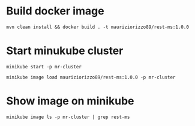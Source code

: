 # Build docker image

``mvn clean install && docker build . -t mauriziorizzo89/rest-ms:1.0.0``

# Start minukube cluster 

``minikube start -p mr-cluster``

``minikube image load mauriziorizzo89/rest-ms:1.0.0 -p mr-cluster``

# Show image on minikube

``minikube image ls -p mr-cluster | grep rest-ms`` 